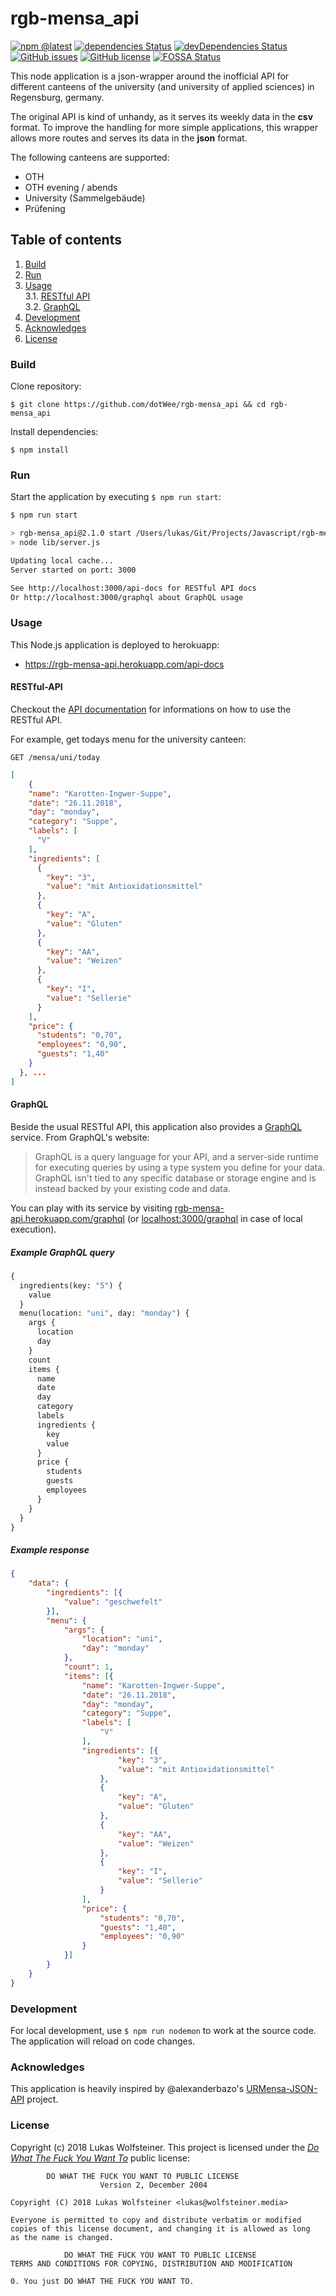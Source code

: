 # rgb-mensa_api

[![npm @latest](https://img.shields.io/npm/v/rgb-mensa_api.svg)](https://www.npmjs.com/package/rgb-mensa_api)
[![dependencies Status](https://david-dm.org/dotWee/rgb-mensa_api/status.svg)](https://david-dm.org/dotWee/rgb-mensa_api)
[![devDependencies Status](https://david-dm.org/dotWee/rgb-mensa_api/dev-status.svg)](https://david-dm.org/dotWee/rgb-mensa_api?type=dev)
[![GitHub issues](https://img.shields.io/github/issues/dotWee/rgb-mensa_api.svg)](https://github.com/dotWee/rgb-mensa_api/issues)
[![GitHub license](https://img.shields.io/github/license/dotWee/rgb-mensa_api.svg)](https://github.com/dotWee/rgb-mensa_api)
[![FOSSA Status](https://app.fossa.io/api/projects/git%2Bgithub.com%2FdotWee%2Frgb-mensa_api.svg?type=large)](https://app.fossa.io/projects/git%2Bgithub.com%2FdotWee%2Frgb-mensa_api?ref=badge_large)

This node application is a json-wrapper around the inofficial API for different canteens of the university (and university of applied sciences) in Regensburg, germany.  

The original API is kind of unhandy, as it serves its weekly data in the **csv** format. To improve the handling for more simple applications, this wrapper allows more routes and serves its data in the **json** format.

The following canteens are supported:

- OTH
- OTH evening / abends
- University (Sammelgebäude)
- Prüfening

## Table of contents

1. [Build](###Build)
2. [Run](###Run)
3. [Usage](###Usage)  
    3.1. [RESTful API](####RESTful-API)  
    3.2. [GraphQL](####GraphQL)
4. [Development](###Development)
5. [Acknowledges](###Acknowledges)
6. [License](###License)

### Build

Clone repository:

`$ git clone https://github.com/dotWee/rgb-mensa_api && cd rgb-mensa_api`

Install dependencies:

`$ npm install`

### Run

Start the application by executing `$ npm run start`:

```bash
$ npm run start

> rgb-mensa_api@2.1.0 start /Users/lukas/Git/Projects/Javascript/rgb-mensa_api
> node lib/server.js

Updating local cache...
Server started on port: 3000

See http://localhost:3000/api-docs for RESTful API docs
Or http://localhost:3000/graphql about GraphQL usage
```

### Usage

This Node.js application is deployed to herokuapp:
- https://rgb-mensa-api.herokuapp.com/api-docs

#### RESTful-API

Checkout the [API documentation](https://rgb-mensa-api.herokuapp.com/api-docs) for informations on how to use the RESTful API.

For example, get todays menu for the university canteen:

    GET /mensa/uni/today

```json
[
    {
    "name": "Karotten-Ingwer-Suppe",
    "date": "26.11.2018",
    "day": "monday",
    "category": "Suppe",
    "labels": [
      "V"
    ],
    "ingredients": [
      {
        "key": "3",
        "value": "mit Antioxidationsmittel"
      },
      {
        "key": "A",
        "value": "Gluten"
      },
      {
        "key": "AA",
        "value": "Weizen"
      },
      {
        "key": "I",
        "value": "Sellerie"
      }
    ],
    "price": {
      "students": "0,70",
      "employees": "0,90",
      "guests": "1,40"
    }
  }, ...
]
```

#### GraphQL

Beside the usual RESTful API, this application also provides a [GraphQL](https://graphql.github.io/) service. From GraphQL's website:

> GraphQL is a query language for your API, and a server-side runtime for executing queries by using a type system you define for your data. GraphQL isn't tied to any specific database or storage engine and is instead backed by your existing code and data.

You can play with its service by visiting [rgb-mensa-api.herokuapp.com/graphql](https://rgb-mensa-api.herokuapp.com/graphql) (or [localhost:3000/graphql](http://localhost:3000/graphql) in case of local execution).

##### Example GraphQL query

```graphql
{
  ingredients(key: "5") {
    value
  }
  menu(location: "uni", day: "monday") {
    args {
      location
      day
    }
    count
    items {
      name
      date
      day
      category
      labels
      ingredients {
        key
        value
      }
      price {
        students
        guests
        employees
      }
    }
  }
}
```

##### Example response

```json
{
    "data": {
        "ingredients": [{
            "value": "geschwefelt"
        }],
        "menu": {
            "args": {
                "location": "uni",
                "day": "monday"
            },
            "count": 1,
            "items": [{
                "name": "Karotten-Ingwer-Suppe",
                "date": "26.11.2018",
                "day": "monday",
                "category": "Suppe",
                "labels": [
                    "V"
                ],
                "ingredients": [{
                        "key": "3",
                        "value": "mit Antioxidationsmittel"
                    },
                    {
                        "key": "A",
                        "value": "Gluten"
                    },
                    {
                        "key": "AA",
                        "value": "Weizen"
                    },
                    {
                        "key": "I",
                        "value": "Sellerie"
                    }
                ],
                "price": {
                    "students": "0,70",
                    "guests": "1,40",
                    "employees": "0,90"
                }
            }]
        }
    }
}
```

### Development

For local development, use `$ npm run nodemon` to work at the source code. The application will reload on code changes.

### Acknowledges

This application is heavily inspired by @alexanderbazo's [URMensa-JSON-API](https://github.com/alexanderbazo/URMensa-JSON-API) project.

### License

Copyright (c) 2018 Lukas Wolfsteiner. This project is licensed under the [_Do What The Fuck You Want To_](/LICENSE) public license:

            DO WHAT THE FUCK YOU WANT TO PUBLIC LICENSE 
                        Version 2, December 2004 

    Copyright (C) 2018 Lukas Wolfsteiner <lukas@wolfsteiner.media>

    Everyone is permitted to copy and distribute verbatim or modified 
    copies of this license document, and changing it is allowed as long 
    as the name is changed. 

                DO WHAT THE FUCK YOU WANT TO PUBLIC LICENSE 
    TERMS AND CONDITIONS FOR COPYING, DISTRIBUTION AND MODIFICATION 

    0. You just DO WHAT THE FUCK YOU WANT TO.
